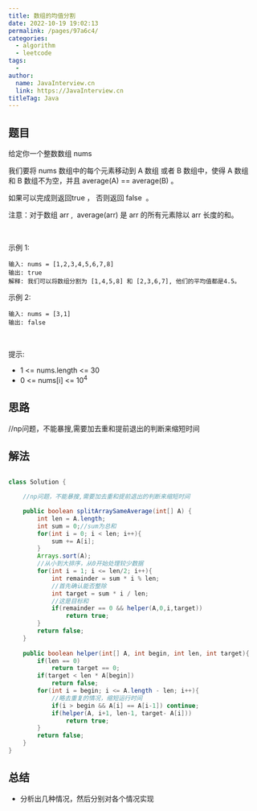 ```yaml
---
title: 数组的均值分割
date: 2022-10-19 19:02:13
permalink: /pages/97a6c4/
categories:
  - algorithm
  - leetcode
tags:
  - 
author: 
  name: JavaInterview.cn
  link: https://JavaInterview.cn
titleTag: Java
---
```


## 题目

给定你一个整数数组 nums

我们要将 nums 数组中的每个元素移动到 A 数组 或者 B 数组中，使得 A 数组和 B 数组不为空，并且 average(A) == average(B) 。

如果可以完成则返回true ， 否则返回 false  。

注意：对于数组 arr ,  average(arr) 是 arr 的所有元素除以 arr 长度的和。

 

示例 1:

    输入: nums = [1,2,3,4,5,6,7,8]
    输出: true
    解释: 我们可以将数组分割为 [1,4,5,8] 和 [2,3,6,7], 他们的平均值都是4.5。
示例 2:

    输入: nums = [3,1]
    输出: false
 

提示:

- 1 <= nums.length <= 30
- 0 <= nums[i] <= 10<sup>4</sup>



## 思路

//np问题，不能暴搜,需要加去重和提前退出的判断来缩短时间

## 解法
```java

class Solution {

    //np问题，不能暴搜,需要加去重和提前退出的判断来缩短时间

    public boolean splitArraySameAverage(int[] A) {
        int len = A.length;
        int sum = 0;//sum为总和
        for(int i = 0; i < len; i++){
            sum += A[i];
        }
        Arrays.sort(A);        
        //从小到大排序，从0开始处理较少数据
        for(int i = 1; i <= len/2; i++){
            int remainder = sum * i % len;
            //首先确认能否整除
            int target = sum * i / len;
            //这是目标和
            if(remainder == 0 && helper(A,0,i,target))
                return true;
        }
        return false;
    }
    
    public boolean helper(int[] A, int begin, int len, int target){
        if(len == 0) 
            return target == 0;
        if(target < len * A[begin])
            return false;
        for(int i = begin; i <= A.length - len; i++){
            //略去重复的情况，缩短运行时间
            if(i > begin && A[i] == A[i-1]) continue;
            if(helper(A, i+1, len-1, target- A[i]))
                return true;
        }
        return false;
    }
}
```

## 总结

- 分析出几种情况，然后分别对各个情况实现 
